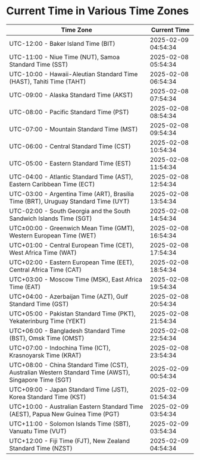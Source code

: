 # Current Time in Various Time Zones

| Time Zone | Current Time |
|-----------|--------------|
| UTC-12:00 - Baker Island Time (BIT) | 2025-02-09 04:54:34 |
| UTC-11:00 - Niue Time (NUT), Samoa Standard Time (SST) | 2025-02-08 05:54:34 |
| UTC-10:00 - Hawaii-Aleutian Standard Time (HAST), Tahiti Time (TAHT) | 2025-02-08 06:54:34 |
| UTC-09:00 - Alaska Standard Time (AKST) | 2025-02-08 07:54:34 |
| UTC-08:00 - Pacific Standard Time (PST) | 2025-02-08 08:54:34 |
| UTC-07:00 - Mountain Standard Time (MST) | 2025-02-08 09:54:34 |
| UTC-06:00 - Central Standard Time (CST) | 2025-02-08 10:54:34 |
| UTC-05:00 - Eastern Standard Time (EST) | 2025-02-08 11:54:34 |
| UTC-04:00 - Atlantic Standard Time (AST), Eastern Caribbean Time (ECT) | 2025-02-08 12:54:34 |
| UTC-03:00 - Argentina Time (ART), Brasília Time (BRT), Uruguay Standard Time (UYT) | 2025-02-08 13:54:34 |
| UTC-02:00 - South Georgia and the South Sandwich Islands Time (SGT) | 2025-02-08 14:54:34 |
| UTC±00:00 - Greenwich Mean Time (GMT), Western European Time (WET) | 2025-02-08 16:54:34 |
| UTC+01:00 - Central European Time (CET), West Africa Time (WAT) | 2025-02-08 17:54:34 |
| UTC+02:00 - Eastern European Time (EET), Central Africa Time (CAT) | 2025-02-08 18:54:34 |
| UTC+03:00 - Moscow Time (MSK), East Africa Time (EAT) | 2025-02-08 19:54:34 |
| UTC+04:00 - Azerbaijan Time (AZT), Gulf Standard Time (GST) | 2025-02-08 20:54:34 |
| UTC+05:00 - Pakistan Standard Time (PKT), Yekaterinburg Time (YEKT) | 2025-02-08 21:54:34 |
| UTC+06:00 - Bangladesh Standard Time (BST), Omsk Time (OMST) | 2025-02-08 22:54:34 |
| UTC+07:00 - Indochina Time (ICT), Krasnoyarsk Time (KRAT) | 2025-02-08 23:54:34 |
| UTC+08:00 - China Standard Time (CST), Australian Western Standard Time (AWST), Singapore Time (SGT) | 2025-02-09 00:54:34 |
| UTC+09:00 - Japan Standard Time (JST), Korea Standard Time (KST) | 2025-02-09 01:54:34 |
| UTC+10:00 - Australian Eastern Standard Time (AEST), Papua New Guinea Time (PGT) | 2025-02-09 03:54:34 |
| UTC+11:00 - Solomon Islands Time (SBT), Vanuatu Time (VUT) | 2025-02-09 03:54:34 |
| UTC+12:00 - Fiji Time (FJT), New Zealand Standard Time (NZST) | 2025-02-09 04:54:34 |
